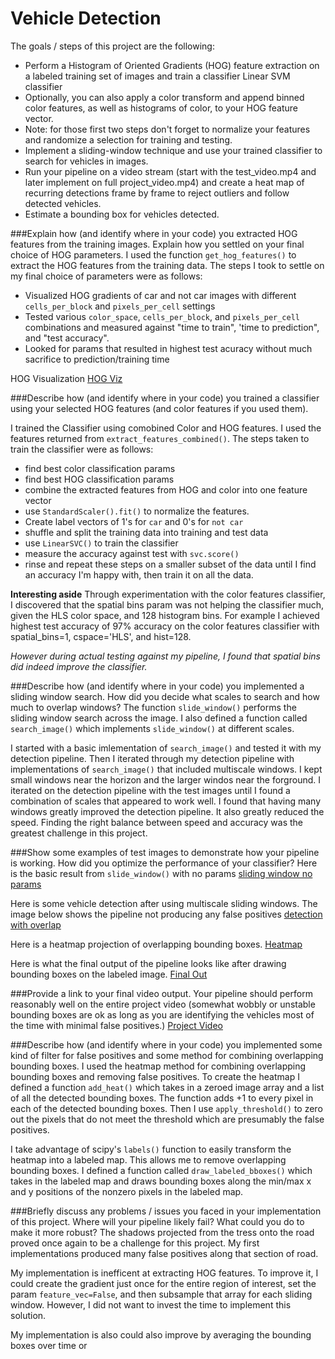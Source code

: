 # Vehicle Detection

The goals / steps of this project are the following:

* Perform a Histogram of Oriented Gradients (HOG) feature extraction on a labeled training set of images and train a classifier Linear SVM classifier
* Optionally, you can also apply a color transform and append binned color features, as well as histograms of color, to your HOG feature vector. 
* Note: for those first two steps don't forget to normalize your features and randomize a selection for training and testing.
* Implement a sliding-window technique and use your trained classifier to search for vehicles in images.
* Run your pipeline on a video stream (start with the test_video.mp4 and later implement on full project_video.mp4) and create a heat map of recurring detections frame by frame to reject outliers and follow detected vehicles.
* Estimate a bounding box for vehicles detected.

###Explain how (and identify where in your code) you extracted HOG features from the training images. Explain how you settled on your final choice of HOG parameters.
I used the function `get_hog_features()` to extract the HOG features from the training data. The steps I took to settle on my final choice of parameters were as follows:
* Visualized HOG gradients of car and not car images with different `cells_per_block` and `pixels_per_cell` settings
* Tested various `color_space`, `cells_per_block`, and `pixels_per_cell` combinations and measured against "time to train",  'time to prediction", and "test accuracy".
* Looked for params that resulted in highest test acuracy without much sacrifice to prediction/training time

HOG Visualization
[HOG Viz](./output_images/hog_viz.png)

###Describe how (and identify where in your code) you trained a classifier using your selected HOG features (and color features if you used them).

I trained the Classifier using comobined Color and HOG features. I used the features returned from `extract_features_combined()`. The steps taken to train the classifier were as follows:
* find best color classification params
* find best HOG classification params
* combine the extracted features from HOG and color into one feature vector
* use `StandardScaler().fit()` to normalize the features.
* Create label vectors of 1's for `car` and 0's for `not car`
* shuffle and split the training data into training and test data
* use `LinearSVC()` to train the classifier
* measure the accuracy against test with `svc.score()`
* rinse and repeat these steps on a smaller subset of the data until I find an accuracy I'm happy with, then train it on all the data.

__Interesting aside__
Through experimentation with the color features classifier, I discovered that the spatial bins param was not helping the classifier much, given the HLS color space, and 128 histogram bins. For example I achieved highest test accuracy of 97% accuracy on the color features classifier with spatial_bins=1, cspace='HLS', and hist=128.

_However during actual testing against my pipeline, I found that spatial bins did indeed improve the classifier._

###Describe how (and identify where in your code) you implemented a sliding window search. How did you decide what scales to search and how much to overlap windows?
The function `slide_window()` performs the sliding window search across the image. I also defined a function called `search_image()` which implements `slide_window()` at different scales.

I started with a basic imlementation of `search_image()` and tested it with my detection pipeline. Then I iterated through my detection pipeline with implementations of `search_image()` that included multiscale windows. I kept small windows near the horizon and the larger windos near the forground. I iterated on the detection pipeline with the test images until I found a combination of scales that appeared to work well. I found that having many windows greatly improved the detection pipeline. It also greatly reduced the speed. Finding the right balance between speed and accuracy was the greatest challenge in this project.

###Show some examples of test images to demonstrate how your pipeline is working. How did you optimize the performance of your classifier?
Here is the basic result from `slide_window()` with no params
[sliding window no params](./output_images/sliding_window_no_params.png)

Here is some vehicle detection after using multiscale sliding windows. The image below shows the pipeline not producing any false positives
[detection with overlap](./output_images/detection_with_overlap.png)

Here is a heatmap projection of overlapping bounding boxes.
[Heatmap](./output_images/heatmap.png)

Here is what the final output of the pipeline looks like after drawing bounding boxes on the labeled image.
[Final Out](./output_images/final_output.png)

###Provide a link to your final video output. Your pipeline should perform reasonably well on the entire project video (somewhat wobbly or unstable bounding boxes are ok as long as you are identifying the vehicles most of the time with minimal false positives.)
[Project Video](https://youtu.be/dsH-FK5Yog4)

###Describe how (and identify where in your code) you implemented some kind of filter for false positives and some method for combining overlapping bounding boxes.
I used the heatmap method for combining overlapping bounding boxes and removing false positives. To create the heatmap I defined a function `add_heat()` which takes in a zeroed image array and a list of all the detected bounding boxes. The function adds +1 to every pixel in each of the detected bounding boxes. Then I use `apply_threshold()` to zero out the pixels that do not meet the threshold which are presumably the false positives.

I take advantage of scipy's `labels()` function to easily transform the heatmap into a labeled map. This allows me to remove overlapping bounding boxes. I defined a function called `draw_labeled_bboxes()` which takes in the labeled map and draws bounding boxes along the min/max x and y positions of the nonzero pixels in the labeled map.

###Briefly discuss any problems / issues you faced in your implementation of this project. Where will your pipeline likely fail? What could you do to make it more robust?
The shadows projected from the tress onto the road proved once again to be a challenge for this project. My first implementations produced many false positives along that section of road. 

My implementation is inefficent at extracting HOG features. To improve it, I could create the gradient just once for the entire region of interest, set the param `feature_vec=False`, and then subsample that array for each sliding window. However, I did not want to invest the time to implement this solution.

My implementation is also could also improve by averaging the bounding boxes over time or
